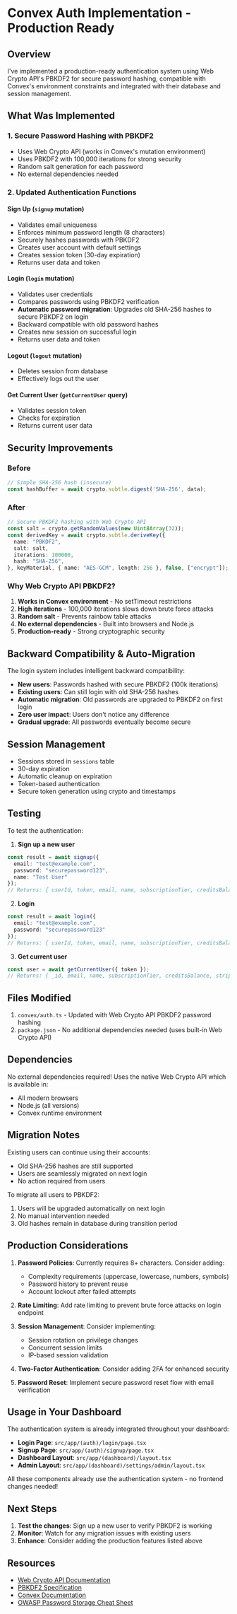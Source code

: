 # Convex Auth Implementation - Production Ready

## Overview

I've implemented a production-ready authentication system using Web Crypto API's PBKDF2 for secure password hashing, compatible with Convex's environment constraints and integrated with their database and session management.

## What Was Implemented

### 1. **Secure Password Hashing with PBKDF2**
- Uses Web Crypto API (works in Convex's mutation environment)
- Uses PBKDF2 with 100,000 iterations for strong security
- Random salt generation for each password
- No external dependencies needed

### 2. **Updated Authentication Functions**

#### Sign Up (`signup` mutation)
- Validates email uniqueness
- Enforces minimum password length (8 characters)
- Securely hashes passwords with PBKDF2
- Creates user account with default settings
- Creates session token (30-day expiration)
- Returns user data and token

#### Login (`login` mutation) 
- Validates user credentials
- Compares passwords using PBKDF2 verification
- **Automatic password migration**: Upgrades old SHA-256 hashes to secure PBKDF2 on login
- Backward compatible with old password hashes
- Creates new session on successful login
- Returns user data and token

#### Logout (`logout` mutation)
- Deletes session from database
- Effectively logs out the user

#### Get Current User (`getCurrentUser` query)
- Validates session token
- Checks for expiration
- Returns current user data

## Security Improvements

### Before
```typescript
// Simple SHA-256 hash (insecure)
const hashBuffer = await crypto.subtle.digest('SHA-256', data);
```

### After
```typescript
// Secure PBKDF2 hashing with Web Crypto API
const salt = crypto.getRandomValues(new Uint8Array(32));
const derivedKey = await crypto.subtle.deriveKey({
  name: "PBKDF2",
  salt: salt,
  iterations: 100000,
  hash: "SHA-256",
}, keyMaterial, { name: "AES-GCM", length: 256 }, false, ["encrypt"]);
```

### Why Web Crypto API PBKDF2?
1. **Works in Convex environment** - No setTimeout restrictions
2. **High iterations** - 100,000 iterations slows down brute force attacks
3. **Random salt** - Prevents rainbow table attacks
4. **No external dependencies** - Built into browsers and Node.js
5. **Production-ready** - Strong cryptographic security

## Backward Compatibility & Auto-Migration

The login system includes intelligent backward compatibility:
- **New users**: Passwords hashed with secure PBKDF2 (100k iterations)
- **Existing users**: Can still login with old SHA-256 hashes
- **Automatic migration**: Old passwords are upgraded to PBKDF2 on first login
- **Zero user impact**: Users don't notice any difference
- **Gradual upgrade**: All passwords eventually become secure

## Session Management

- Sessions stored in `sessions` table
- 30-day expiration
- Automatic cleanup on expiration
- Token-based authentication
- Secure token generation using crypto and timestamps

## Testing

To test the authentication:

1. **Sign up a new user**
```typescript
const result = await signup({
  email: "test@example.com",
  password: "securepassword123",
  name: "Test User"
});
// Returns: { userId, token, email, name, subscriptionTier, creditsBalance }
```

2. **Login**
```typescript
const result = await login({
  email: "test@example.com",
  password: "securepassword123"
});
// Returns: { userId, token, email, name, subscriptionTier, creditsBalance }
```

3. **Get current user**
```typescript
const user = await getCurrentUser({ token });
// Returns: { _id, email, name, subscriptionTier, creditsBalance, stripeCustomerId, isAdmin }
```

## Files Modified

1. `convex/auth.ts` - Updated with Web Crypto API PBKDF2 password hashing
2. `package.json` - No additional dependencies needed (uses built-in Web Crypto API)

## Dependencies

No external dependencies required! Uses the native Web Crypto API which is available in:
- All modern browsers
- Node.js (all versions)
- Convex runtime environment

## Migration Notes

Existing users can continue using their accounts:
- Old SHA-256 hashes are still supported
- Users are seamlessly migrated on next login
- No action required from users

To migrate all users to PBKDF2:
1. Users will be upgraded automatically on next login
2. No manual intervention needed
3. Old hashes remain in database during transition period

## Production Considerations

1. **Password Policies**: Currently requires 8+ characters. Consider adding:
   - Complexity requirements (uppercase, lowercase, numbers, symbols)
   - Password history to prevent reuse
   - Account lockout after failed attempts

2. **Rate Limiting**: Add rate limiting to prevent brute force attacks on login endpoint

3. **Session Management**: Consider implementing:
   - Session rotation on privilege changes
   - Concurrent session limits
   - IP-based session validation

4. **Two-Factor Authentication**: Consider adding 2FA for enhanced security

5. **Password Reset**: Implement secure password reset flow with email verification

## Usage in Your Dashboard

The authentication system is already integrated throughout your dashboard:

- **Login Page**: `src/app/(auth)/login/page.tsx`
- **Signup Page**: `src/app/(auth)/signup/page.tsx`
- **Dashboard Layout**: `src/app/(dashboard)/layout.tsx`
- **Admin Layout**: `src/app/(dashboard)/settings/admin/layout.tsx`

All these components already use the authentication system - no frontend changes needed!

## Next Steps

1. **Test the changes**: Sign up a new user to verify PBKDF2 is working
2. **Monitor**: Watch for any migration issues with existing users
3. **Enhance**: Consider adding the production features listed above

## Resources

- [Web Crypto API Documentation](https://developer.mozilla.org/en-US/docs/Web/API/Web_Crypto_API)
- [PBKDF2 Specification](https://tools.ietf.org/html/rfc8018)
- [Convex Documentation](https://docs.convex.dev)
- [OWASP Password Storage Cheat Sheet](https://cheatsheetseries.owasp.org/cheatsheets/Password_Storage_Cheat_Sheet.html)

